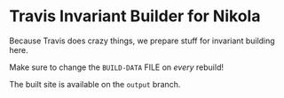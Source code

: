 Travis Invariant Builder for Nikola
===================================

Because Travis does crazy things, we prepare stuff for invariant building here.

Make sure to change the `BUILD-DATA` FILE on *every* rebuild!

The built site is available on the `output` branch.
